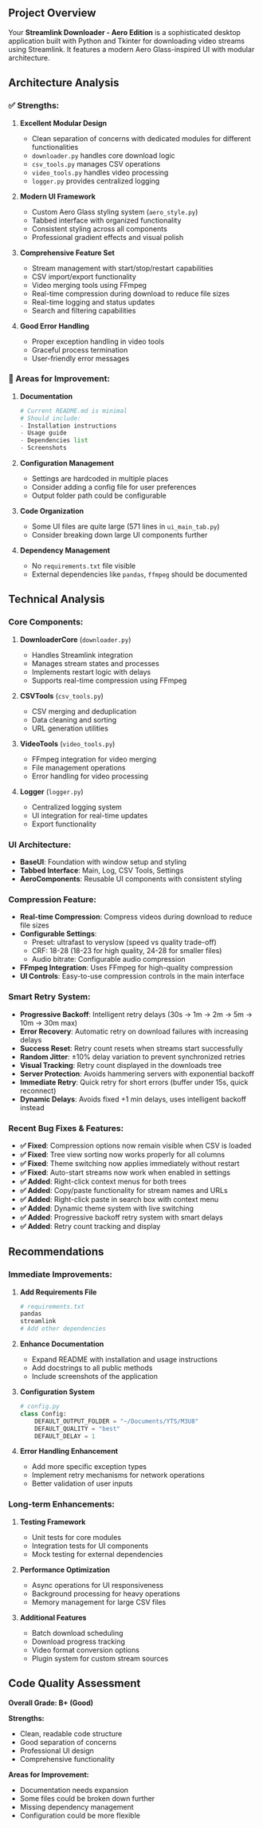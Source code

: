 ## **Project Overview**
Your **Streamlink Downloader - Aero Edition** is a sophisticated desktop application built with Python and Tkinter for downloading video streams using Streamlink. It features a modern Aero Glass-inspired UI with modular architecture.

## **Architecture Analysis**

### **✅ Strengths:**

1. **Excellent Modular Design**
   - Clean separation of concerns with dedicated modules for different functionalities
   - `downloader.py` handles core download logic
   - `csv_tools.py` manages CSV operations
   - `video_tools.py` handles video processing
   - `logger.py` provides centralized logging

2. **Modern UI Framework**
   - Custom Aero Glass styling system (`aero_style.py`)
   - Tabbed interface with organized functionality
   - Consistent styling across all components
   - Professional gradient effects and visual polish

3. **Comprehensive Feature Set**
   - Stream management with start/stop/restart capabilities
   - CSV import/export functionality
   - Video merging tools using FFmpeg
   - Real-time compression during download to reduce file sizes
   - Real-time logging and status updates
   - Search and filtering capabilities

4. **Good Error Handling**
   - Proper exception handling in video tools
   - Graceful process termination
   - User-friendly error messages

### **🔧 Areas for Improvement:**

1. **Documentation**
   ```python
   # Current README.md is minimal
   # Should include:
   - Installation instructions
   - Usage guide
   - Dependencies list
   - Screenshots
   ```

2. **Configuration Management**
   - Settings are hardcoded in multiple places
   - Consider adding a config file for user preferences
   - Output folder path could be configurable

3. **Code Organization**
   - Some UI files are quite large (571 lines in `ui_main_tab.py`)
   - Consider breaking down large UI components further

4. **Dependency Management**
   - No `requirements.txt` file visible
   - External dependencies like `pandas`, `ffmpeg` should be documented

## **Technical Analysis**

### **Core Components:**

1. **DownloaderCore** (`downloader.py`)
   - Handles Streamlink integration
   - Manages stream states and processes
   - Implements restart logic with delays
   - Supports real-time compression using FFmpeg

2. **CSVTools** (`csv_tools.py`)
   - CSV merging and deduplication
   - Data cleaning and sorting
   - URL generation utilities

3. **VideoTools** (`video_tools.py`)
   - FFmpeg integration for video merging
   - File management operations
   - Error handling for video processing

4. **Logger** (`logger.py`)
   - Centralized logging system
   - UI integration for real-time updates
   - Export functionality

### **UI Architecture:**
- **BaseUI**: Foundation with window setup and styling
- **Tabbed Interface**: Main, Log, CSV Tools, Settings
- **AeroComponents**: Reusable UI components with consistent styling

### **Compression Feature:**
- **Real-time Compression**: Compress videos during download to reduce file sizes
- **Configurable Settings**: 
  - Preset: ultrafast to veryslow (speed vs quality trade-off)
  - CRF: 18-28 (18-23 for high quality, 24-28 for smaller files)
  - Audio bitrate: Configurable audio compression
- **FFmpeg Integration**: Uses FFmpeg for high-quality compression
- **UI Controls**: Easy-to-use compression controls in the main interface

### **Smart Retry System:**
- **Progressive Backoff**: Intelligent retry delays (30s → 1m → 2m → 5m → 10m → 30m max)
- **Error Recovery**: Automatic retry on download failures with increasing delays
- **Success Reset**: Retry count resets when streams start successfully
- **Random Jitter**: ±10% delay variation to prevent synchronized retries
- **Visual Tracking**: Retry count displayed in the downloads tree
- **Server Protection**: Avoids hammering servers with exponential backoff
- **Immediate Retry**: Quick retry for short errors (buffer under 15s, quick reconnect)
- **Dynamic Delays**: Avoids fixed +1 min delays, uses intelligent backoff instead

### **Recent Bug Fixes & Features:**
- **✅ Fixed**: Compression options now remain visible when CSV is loaded
- **✅ Fixed**: Tree view sorting now works properly for all columns
- **✅ Fixed**: Theme switching now applies immediately without restart
- **✅ Fixed**: Auto-start streams now work when enabled in settings
- **✅ Added**: Right-click context menus for both trees
- **✅ Added**: Copy/paste functionality for stream names and URLs
- **✅ Added**: Right-click paste in search box with context menu
- **✅ Added**: Dynamic theme system with live switching
- **✅ Added**: Progressive backoff retry system with smart delays
- **✅ Added**: Retry count tracking and display

## **Recommendations**

### **Immediate Improvements:**

1. **Add Requirements File**
   ```bash
   # requirements.txt
   pandas
   streamlink
   # Add other dependencies
   ```

2. **Enhance Documentation**
   - Expand README with installation and usage instructions
   - Add docstrings to all public methods
   - Include screenshots of the application

3. **Configuration System**
   ```python
   # config.py
   class Config:
       DEFAULT_OUTPUT_FOLDER = "~/Documents/YTS/M3U8"
       DEFAULT_QUALITY = "best"
       DEFAULT_DELAY = 1
   ```

4. **Error Handling Enhancement**
   - Add more specific exception types
   - Implement retry mechanisms for network operations
   - Better validation of user inputs

### **Long-term Enhancements:**

1. **Testing Framework**
   - Unit tests for core modules
   - Integration tests for UI components
   - Mock testing for external dependencies

2. **Performance Optimization**
   - Async operations for UI responsiveness
   - Background processing for heavy operations
   - Memory management for large CSV files

3. **Additional Features**
   - Batch download scheduling
   - Download progress tracking
   - Video format conversion options
   - Plugin system for custom stream sources

## **Code Quality Assessment**

**Overall Grade: B+ (Good)**

**Strengths:**
- Clean, readable code structure
- Good separation of concerns
- Professional UI design
- Comprehensive functionality

**Areas for Improvement:**
- Documentation needs expansion
- Some files could be broken down further
- Missing dependency management
- Configuration could be more flexible
